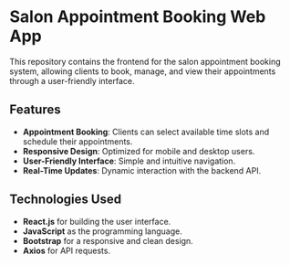 # Salon Appointment Booking Web App

This repository contains the frontend for the salon appointment booking system, allowing clients to book, manage, and view their appointments through a user-friendly interface.

## Features

- **Appointment Booking**: Clients can select available time slots and schedule their appointments.
- **Responsive Design**: Optimized for mobile and desktop users.
- **User-Friendly Interface**: Simple and intuitive navigation.
- **Real-Time Updates**: Dynamic interaction with the backend API.

## Technologies Used

- **React.js** for building the user interface.
- **JavaScript** as the programming language.
- **Bootstrap** for a responsive and clean design.
- **Axios** for API requests.
